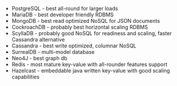  * PostgreSQL - best all-round for larger loads
 * MariaDB - best developer friendly RDBMS
 * MongoDB - best read optimized NoSQL for JSON documents
 * CockroachDB - probably best horizontal scaling RDBMS
 * ScyllaDB - probably good NoSQL for readiness and scaling, faster Cassandra alternative
 * Cassandra - best write optimized, columnar NoSQL
 * SurrealDB - multi-model database
 * Neo4J - best graph db
 * Redis - most mature key-value with all-rounder features support 
 * Hazelcast - embeddable java written key-value with good scaling capabilities
